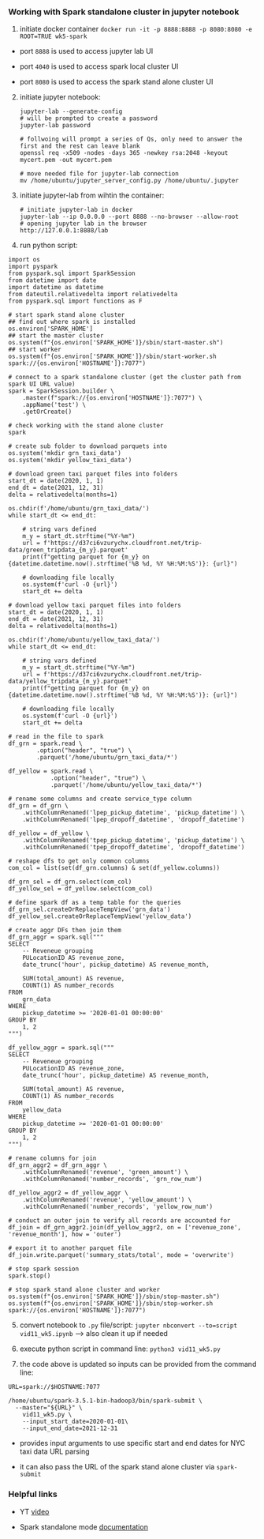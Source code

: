 ### Working with Spark standalone cluster in jupyter notebook

1) initiate docker container `docker run -it -p 8888:8888 -p 8080:8080 -e ROOT=TRUE wk5-spark`

  + port `8888` is used to access jupyter lab UI

  + port `4040` is used to access spark local cluster UI

  + port `8080` is used to access the spark stand alone cluster UI

2) initiate jupyter notebook:

    ```{bash}
    jupyter-lab --generate-config
    # will be prompted to create a password
    jupyter-lab password

    # follwoing will prompt a series of Qs, only need to answer the first and the rest can leave blank
    openssl req -x509 -nodes -days 365 -newkey rsa:2048 -keyout mycert.pem -out mycert.pem

    # move needed file for jupyter-lab connection
    mv /home/ubuntu/jupyter_server_config.py /home/ubuntu/.jupyter
    ```
3) initiate jupyter-lab from wihtin the container:

    ```{bash}
    # initiate jupyter-lab in docker
    jupyter-lab --ip 0.0.0.0 --port 8888 --no-browser --allow-root
    # opening jupyter lab in the browser
    http://127.0.0.1:8888/lab
    ```

4) run python script:

  ``` {python}
  import os
  import pyspark
  from pyspark.sql import SparkSession
  from datetime import date
  import datetime as datetime
  from dateutil.relativedelta import relativedelta
  from pyspark.sql import functions as F

  # start spark stand alone cluster
  ## find out where spark is installed
  os.environ['SPARK_HOME']
  ## start the master cluster
  os.system(f"{os.environ['SPARK_HOME']}/sbin/start-master.sh")
  ## start worker
  os.system(f"{os.environ['SPARK_HOME']}/sbin/start-worker.sh spark://{os.environ['HOSTNAME']}:7077")

  # connect to a spark standalone cluster (get the cluster path from spark UI URL value)
  spark = SparkSession.builder \
      .master(f"spark://{os.environ['HOSTNAME']}:7077") \
      .appName('test') \
      .getOrCreate()

  # check working with the stand alone cluster
  spark

  # create sub folder to download parquets into
  os.system('mkdir grn_taxi_data')
  os.system('mkdir yellow_taxi_data')

  # download green taxi parquet files into folders
  start_dt = date(2020, 1, 1)
  end_dt = date(2021, 12, 31)
  delta = relativedelta(months=1)

  os.chdir(f'/home/ubuntu/grn_taxi_data/')
  while start_dt <= end_dt:

      # string vars defined
      m_y = start_dt.strftime("%Y-%m")
      url = f'https://d37ci6vzurychx.cloudfront.net/trip-data/green_tripdata_{m_y}.parquet'
      print(f"getting parquet for {m_y} on {datetime.datetime.now().strftime('%B %d, %Y %H:%M:%S')}: {url}")

      # downloading file locally
      os.system(f'curl -O {url}')
      start_dt += delta

  # download yellow taxi parquet files into folders
  start_dt = date(2020, 1, 1)
  end_dt = date(2021, 12, 31)
  delta = relativedelta(months=1)

  os.chdir(f'/home/ubuntu/yellow_taxi_data/')
  while start_dt <= end_dt:

      # string vars defined
      m_y = start_dt.strftime("%Y-%m")
      url = f'https://d37ci6vzurychx.cloudfront.net/trip-data/yellow_tripdata_{m_y}.parquet'
      print(f"getting parquet for {m_y} on {datetime.datetime.now().strftime('%B %d, %Y %H:%M:%S')}: {url}")

      # downloading file locally
      os.system(f'curl -O {url}')
      start_dt += delta

  # read in the file to spark
  df_grn = spark.read \
          .option("header", "true") \
          .parquet('/home/ubuntu/grn_taxi_data/*')

  df_yellow = spark.read \
              .option("header", "true") \
              .parquet('/home/ubuntu/yellow_taxi_data/*')

  # rename some columns and create service_type column
  df_grn = df_grn \
      .withColumnRenamed('lpep_pickup_datetime', 'pickup_datetime') \
      .withColumnRenamed('lpep_dropoff_datetime', 'dropoff_datetime')

  df_yellow = df_yellow \
      .withColumnRenamed('tpep_pickup_datetime', 'pickup_datetime') \
      .withColumnRenamed('tpep_dropoff_datetime', 'dropoff_datetime')

  # reshape dfs to get only common columns
  com_col = list(set(df_grn.columns) & set(df_yellow.columns))

  df_grn_sel = df_grn.select(com_col)
  df_yellow_sel = df_yellow.select(com_col)

  # define spark df as a temp table for the queries
  df_grn_sel.createOrReplaceTempView('grn_data')
  df_yellow_sel.createOrReplaceTempView('yellow_data')

  # create aggr DFs then join them
  df_grn_aggr = spark.sql("""
  SELECT
      -- Reveneue grouping
      PULocationID AS revenue_zone,
      date_trunc('hour', pickup_datetime) AS revenue_month,

      SUM(total_amount) AS revenue,
      COUNT(1) AS number_records
  FROM
      grn_data
  WHERE
      pickup_datetime >= '2020-01-01 00:00:00'
  GROUP BY
      1, 2
  """)

  df_yellow_aggr = spark.sql("""
  SELECT
      -- Reveneue grouping
      PULocationID AS revenue_zone,
      date_trunc('hour', pickup_datetime) AS revenue_month,

      SUM(total_amount) AS revenue,
      COUNT(1) AS number_records
  FROM
      yellow_data
  WHERE
      pickup_datetime >= '2020-01-01 00:00:00'
  GROUP BY
      1, 2
  """)

  # rename columns for join
  df_grn_aggr2 = df_grn_aggr \
      .withColumnRenamed('revenue', 'green_amount') \
      .withColumnRenamed('number_records', 'grn_row_num')

  df_yellow_aggr2 = df_yellow_aggr \
      .withColumnRenamed('revenue', 'yellow_amount') \
      .withColumnRenamed('number_records', 'yellow_row_num')

  # conduct an outer join to verify all records are accounted for
  df_join = df_grn_aggr2.join(df_yellow_aggr2, on = ['revenue_zone', 'revenue_month'], how = 'outer')

  # export it to another parquet file
  df_join.write.parquet('summary_stats/total', mode = 'overwrite')

  # stop spark session
  spark.stop()

  # stop spark stand alone cluster and worker
  os.system(f"{os.environ['SPARK_HOME']}/sbin/stop-master.sh")
  os.system(f"{os.environ['SPARK_HOME']}/sbin/stop-worker.sh spark://{os.environ['HOSTNAME']}:7077")
  ```

5) convert notebook to `.py` file/script: `jupyter nbconvert --to=script vid11_wk5.ipynb` --> also clean it up if needed

6) execute python script in command line: `python3 vid11_wk5.py`

7) the code above is updated so inputs can be provided from the command line:

  ``` {bash}
  URL=spark://$HOSTNAME:7077

  /home/ubuntu/spark-3.5.1-bin-hadoop3/bin/spark-submit \
    --master="${URL}" \
      vid11_wk5.py \
      --input_start_date=2020-01-01\
      --input_end_date=2021-12-31
  ```

  + provides input arguments to use specific start and end dates for NYC taxi data URL parsing

  + it can also pass the URL of the spark stand alone cluster via `spark-submit`

### Helpful links

* YT [video](https://www.youtube.com/watch?v=HXBwSlXo5IA&list=PL3MmuxUbc_hJed7dXYoJw8DoCuVHhGEQb&index=65)

* Spark standalone mode [documentation](https://spark.apache.org/docs/latest/spark-standalone.html)
